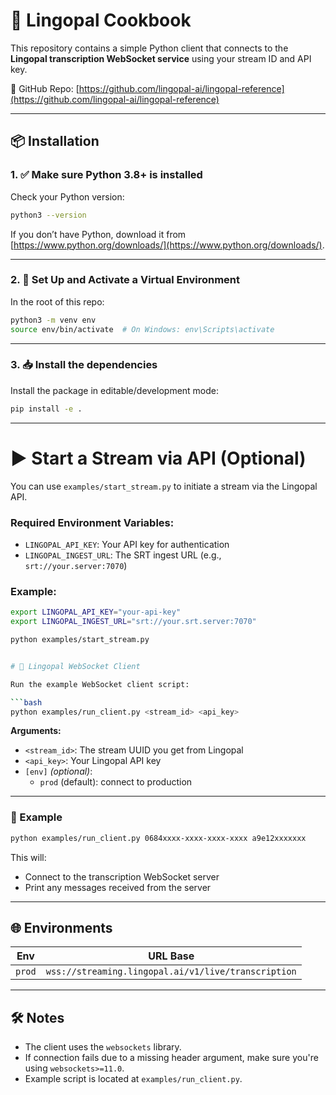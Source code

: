 # 🚀 Lingopal Cookbook

This repository contains a simple Python client that connects to the **Lingopal transcription WebSocket service** using your stream ID and API key.

📍 GitHub Repo: [https://github.com/lingopal-ai/lingopal-reference](https://github.com/lingopal-ai/lingopal-reference)

---

## 📦 Installation

### 1. ✅ Make sure Python 3.8+ is installed

Check your Python version:
```bash
python3 --version
```

If you don’t have Python, download it from [https://www.python.org/downloads/](https://www.python.org/downloads/).

---

### 2. 📁 Set Up and Activate a Virtual Environment

In the root of this repo:

```bash
python3 -m venv env
source env/bin/activate  # On Windows: env\Scripts\activate
```

---

### 3. 📥 Install the dependencies

Install the package in editable/development mode:

```bash
pip install -e .
```

---


# ▶️ Start a Stream via API (Optional)

You can use `examples/start_stream.py` to initiate a stream via the Lingopal API.

### Required Environment Variables:

- `LINGOPAL_API_KEY`: Your API key for authentication
- `LINGOPAL_INGEST_URL`: The SRT ingest URL (e.g., `srt://your.server:7070`)

### Example:

```bash
export LINGOPAL_API_KEY="your-api-key"
export LINGOPAL_INGEST_URL="srt://your.srt.server:7070"

python examples/start_stream.py


# 🚀 Lingopal WebSocket Client

Run the example WebSocket client script:

```bash
python examples/run_client.py <stream_id> <api_key>
```

**Arguments:**
- `<stream_id>`: The stream UUID you get from Lingopal
- `<api_key>`: Your Lingopal API key
- `[env]` *(optional)*:
  - `prod` (default): connect to production

---

### 🧷 Example

```bash
python examples/run_client.py 0684xxxx-xxxx-xxxx-xxxx a9e12xxxxxxx
```

This will:
- Connect to the transcription WebSocket server
- Print any messages received from the server

---

## 🌐 Environments

| Env   | URL Base                                               |
|--------|--------------------------------------------------------|
| `prod` | `wss://streaming.lingopal.ai/v1/live/transcription`   |

---

## 🛠 Notes

- The client uses the `websockets` library.
- If connection fails due to a missing header argument, make sure you're using `websockets>=11.0`.
- Example script is located at `examples/run_client.py`.

